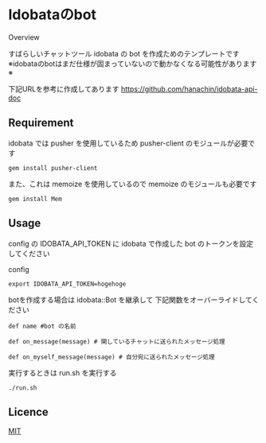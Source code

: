Idobataのbot
====

Overview

すばらしいチャットツール idobata の bot を作成ためのテンプレートです
※idobataのbotはまだ仕様が固まっていないので動かなくなる可能性があります※

下記URLを参考に作成してあります
https://github.com/hanachin/idobata-api-doc

## Requirement

idobata では pusher を使用しているため pusher-client のモジュールが必要です

` gem install pusher-client `

また、これは memoize を使用しているので memoize のモジュールも必要です

` gem install Mem `

## Usage

config の IDOBATA_API_TOKEN に idobata で作成した bot のトークンを設定してください

config

` export IDOBATA_API_TOKEN=hogehoge `

botを作成する場合は idobata::Bot を継承して 下記関数をオーバーライドしてください

` def name #bot の名前 `

` def on_message(message) # 関しているチャットに送られたメッセージ処理 `

` def on_myself_message(message) # 自分宛に送られたメッセージ処理 `

実行するときは run.sh を実行する

` ./run.sh `

## Licence

[MIT](https://github.com/tcnksm/tool/blob/master/LICENCE)

